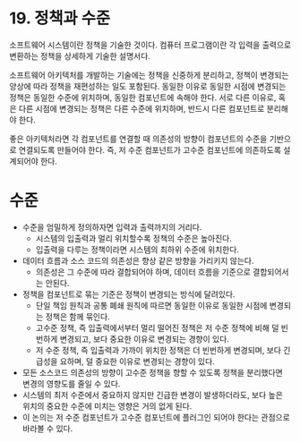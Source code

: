 # 19. 정책과 수준

소프트웨어 시스템이란 정책을 기술한 것이다. 컴퓨터 프로그램이란 각 입력을 출력으로 변환하는 정책을 상세하게 기술한 설명서다.

소프트웨어 아키텍처를 개발하는 기술에는 정책을 신중하게 분리하고, 정책이 변경되는 양상에 따라 정책을 재편성하는 일도 포함된다. 동일한 이유로 동일한 시점에 변경되는 정책은 동일한 수준에 위치하며, 동일한 컴포넌트에 속해야 한다. 서로 다른 이유로, 혹은 다른 시점에 변경되는 정책은 다른 수준에 위치하며, 반드시 다른 컴포넌트로 분리해야 한다.

좋은 아키텍처라면 각 컴포넌트를 연결할 때 의존성의 방향이 컴포넌트의 수준을 기반으로 연결되도록 만들어야 한다. 즉, 저 수준 컴포넌트가 고수준 컴포넌트에 의존하도록 설계되어야 한다.

# **수준**

- 수준을 엄밀하게 정의하자면 입력과 출력까지의 거리다.
  - 시스템의 입출력과 멀리 위치할수록 정책의 수준은 높아진다.
  - 입출력을 다루는 정책이라면 시스템의 최하위 수준에 위치한다.
- 데이터 흐름과 소스 코드의 의존성은 향상 같은 방향을 가리키지 않는다.
  - 의존성은 그 수준에 따라 결합되어야 하며, 데이터 흐름을 기준으로 결합되어서는 안된다.
- 정책을 컴포넌트로 묶는 기준은 정책이 변경되는 방식에 달려있다.
  - 단일 책임 원칙과 공통 폐쇄 원칙에 따르면 동일한 이유로 동일한 시점에 변경되는 정책은 함께 묶인다.
  - 고수준 정책, 즉 입출력에서부터 멀리 떨어진 정책은 저 수준 정책에 비해 덜 빈번하게 변경되고, 보다 중요한 이유로 변경되는 경향이 있다.
  - 저 수준 정책, 즉 입출력과 가까이 위치한 정책은 더 빈번하게 변경되며, 보다 긴급성을 요하며, 덜 중요한 이유로 변경되는 경향이 있다.
- 모든 소스코드 의존성의 방향이 고수준 정책을 향할 수 있도록 정책을 분리했다면 변경의 영향도를 줄일 수 있다.
- 시스템의 최저 수준에서 중요하지 않지만 긴급한 변경이 발생하더라도, 보다 높은 위치의 중요한 수준에 미치는 영향은 거의 없게 된다.
- 이 논의는 저 수준 컴포넌트가 고수준 컴포넌트에 플러그인 되어야 한다는 관점으로 바라볼 수 있다.
